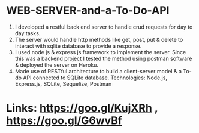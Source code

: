 # WEB-SERVER-and-a-To-Do-API
1. I developed a restful back end server to handle crud requests for day to day tasks.
2. The server would handle http methods like get, post, put & delete to interact with sqlite database to provide a response.
3. I used node js & express js framework to implement the server. Since this was a backend project I tested the method using postman software & deployed the server on Heroku. 
4. Made use of RESTful architecture to build a client-server model & a To-do API connected to SQLite database. 
Technologies: Node.js, Express.js, SQLite, Sequelize, Postman

# Links: https://goo.gl/KujXRh , https://goo.gl/G6wvBf
